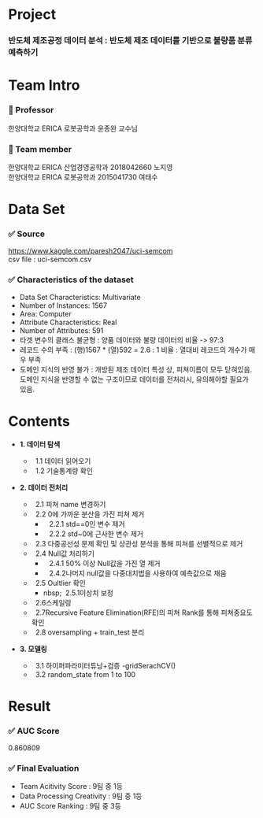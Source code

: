# Project 
### 반도체 제조공정 데이터 분석  : 반도체 제조 데이터를 기반으로 불량품 분류예측하기 


# Team Intro 
### :man: Professor 
  한양대학교 ERICA 로봇공학과 윤종완 교수님 
### 👥 Team member 
  한양대학교 ERICA 산업경영공학과 2018042660 노지영 <br/>
  한양대학교 ERICA 로봇공학과 2015041730 여태수 
  
  
# Data Set 
### ✅ Source 
https://www.kaggle.com/paresh2047/uci-semcom <br/>
csv file : uci-semcom.csv

### ✅ Characteristics of the dataset 
- Data Set Characteristics: Multivariate
- Number of Instances: 1567
- Area: Computer
- Attribute Characteristics: Real
- Number of Attributes: 591
- 타겟 변수의 클래스 불균형 : 양품 데이터와 불량 데이터의 비율 -> 97:3
- 레코드 수의 부족 : (행)1567 * (열)592 = 2.6 : 1 비율 : 열대비 레코드의 개수가 매우 부족
- 도메인 지식의 반영 불가 : 개방된 제조 데이터 특성 상, 피쳐이름이 모두 닫혀있음. 도메인 지식을 반영할 수 없는 구조이므로 데이터를 전처리시, 유의해야할 필요가 있음. 
  
# Contents 
- **1. 데이터 탐색**
  - &nbsp; 1.1 데이터 읽어오기
  - &nbsp; 1.2 기술통계량 확인
  
- **2. 데이터 전처리**
  - &nbsp; 2.1 피쳐 name 변경하기
  - &nbsp; 2.2 0에 가까운 분산을 가진 피쳐 제거
    - &nbsp;&nbsp; 2.2.1 std==0인 변수 제거
    - &nbsp;&nbsp; 2.2.2 std~0에 근사한 변수 제거
  - &nbsp; 2.3 다중공선성 문제 확인 및 상관성 분석을 통해 피쳐를 선별적으로 제거
  - &nbsp; 2.4 Null값 처리하기
    - &nbsp;&nbsp; 2.4.1 50% 이상 Null값을 가진 열 제거
    - &nbsp;&nbsp; 2.4.2나머지 null값을 다중대치법을 사용하여 예측값으로 채움
  - &nbsp; 2.5 Oultlier 확인
    - nbsp;&nbsp; 2.5.1이상치 보정
  - &nbsp; 2.6스케일링
  - &nbsp; 2.7Recursive Feature Elimination(RFE)의 피쳐 Rank를 통해 피쳐중요도 확인
  - &nbsp; 2.8 oversampling + train_test 분리
  
- **3. 모델링**
  - &nbsp; 3.1 하이퍼파라미터튜닝+검증 -gridSerachCV()
  - &nbsp; 3.2 random_state from 1 to 100

# Result
### ✅ AUC Score 
0.860809
### ✅ Final Evaluation
- Team Acitivity Score : 9팀 중 1등 
- Data Processing Creativity :  9팀 중 1등
- AUC Score Ranking : 9팀 중 3등 
